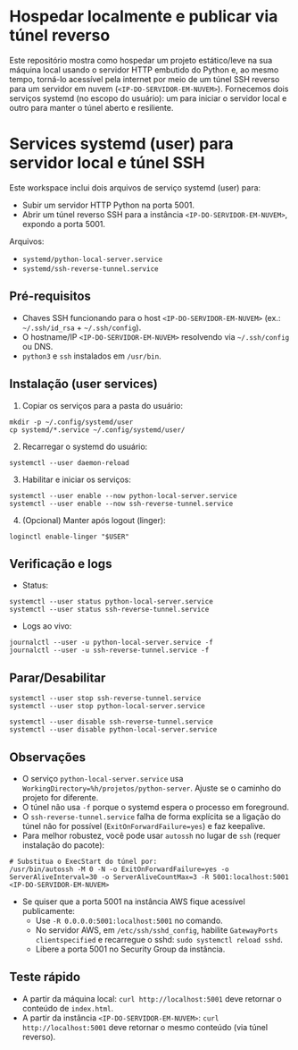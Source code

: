 # Hospedar localmente e publicar via túnel reverso

Este repositório mostra como hospedar um projeto estático/leve na sua máquina local usando o servidor HTTP embutido do Python e, ao mesmo tempo, torná-lo acessível pela internet por meio de um túnel SSH reverso para um servidor em nuvem (`<IP-DO-SERVIDOR-EM-NUVEM>`). Fornecemos dois serviços systemd (no escopo do usuário): um para iniciar o servidor local e outro para manter o túnel aberto e resiliente.

# Services systemd (user) para servidor local e túnel SSH

Este workspace inclui dois arquivos de serviço systemd (user) para:
- Subir um servidor HTTP Python na porta 5001.
- Abrir um túnel reverso SSH para a instância `<IP-DO-SERVIDOR-EM-NUVEM>`, expondo a porta 5001.

Arquivos:
- `systemd/python-local-server.service`
- `systemd/ssh-reverse-tunnel.service`

## Pré-requisitos
- Chaves SSH funcionando para o host `<IP-DO-SERVIDOR-EM-NUVEM>` (ex.: `~/.ssh/id_rsa` + `~/.ssh/config`).
- O hostname/IP `<IP-DO-SERVIDOR-EM-NUVEM>` resolvendo via `~/.ssh/config` ou DNS.
- `python3` e `ssh` instalados em `/usr/bin`.

## Instalação (user services)
1) Copiar os serviços para a pasta do usuário:

```
mkdir -p ~/.config/systemd/user
cp systemd/*.service ~/.config/systemd/user/
```

2) Recarregar o systemd do usuário:

```
systemctl --user daemon-reload
```

3) Habilitar e iniciar os serviços:

```
systemctl --user enable --now python-local-server.service
systemctl --user enable --now ssh-reverse-tunnel.service
```

4) (Opcional) Manter após logout (linger):

```
loginctl enable-linger "$USER"
```

## Verificação e logs
- Status:

```
systemctl --user status python-local-server.service
systemctl --user status ssh-reverse-tunnel.service
```

- Logs ao vivo:

```
journalctl --user -u python-local-server.service -f
journalctl --user -u ssh-reverse-tunnel.service -f
```

## Parar/Desabilitar
```
systemctl --user stop ssh-reverse-tunnel.service
systemctl --user stop python-local-server.service

systemctl --user disable ssh-reverse-tunnel.service
systemctl --user disable python-local-server.service
```

## Observações
- O serviço `python-local-server.service` usa `WorkingDirectory=%h/projetos/python-server`. Ajuste se o caminho do projeto for diferente.
- O túnel não usa `-f` porque o systemd espera o processo em foreground.
- O `ssh-reverse-tunnel.service` falha de forma explícita se a ligação do túnel não for possível (`ExitOnForwardFailure=yes`) e faz keepalive.
- Para melhor robustez, você pode usar `autossh` no lugar de `ssh` (requer instalação do pacote):

```
# Substitua o ExecStart do túnel por:
/usr/bin/autossh -M 0 -N -o ExitOnForwardFailure=yes -o ServerAliveInterval=30 -o ServerAliveCountMax=3 -R 5001:localhost:5001 <IP-DO-SERVIDOR-EM-NUVEM>
```

- Se quiser que a porta 5001 na instância AWS fique acessível publicamente:
  - Use `-R 0.0.0.0:5001:localhost:5001` no comando.
  - No servidor AWS, em `/etc/ssh/sshd_config`, habilite `GatewayPorts clientspecified` e recarregue o sshd: `sudo systemctl reload sshd`.
  - Libere a porta 5001 no Security Group da instância.

## Teste rápido
- A partir da máquina local: `curl http://localhost:5001` deve retornar o conteúdo de `index.html`.
- A partir da instância `<IP-DO-SERVIDOR-EM-NUVEM>`: `curl http://localhost:5001` deve retornar o mesmo conteúdo (via túnel reverso).
